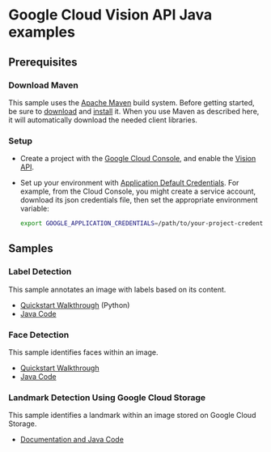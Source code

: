 # Google Cloud Vision API Java examples

## Prerequisites

### Download Maven

This sample uses the [Apache Maven][maven] build system. Before getting started, be
sure to [download][maven-download] and [install][maven-install] it. When you use
Maven as described here, it will automatically download the needed client
libraries.

[maven]: https://maven.apache.org
[maven-download]: https://maven.apache.org/download.cgi
[maven-install]: https://maven.apache.org/install.html

### Setup

* Create a project with the [Google Cloud Console][cloud-console], and enable
  the [Vision API][vision-api].
* Set up your environment with [Application Default Credentials][adc]. For
    example, from the Cloud Console, you might create a service account,
    download its json credentials file, then set the appropriate environment
    variable:

    ```bash
    export GOOGLE_APPLICATION_CREDENTIALS=/path/to/your-project-credentials.json
    ```

[cloud-console]: https://console.cloud.google.com
[vision-api]: https://console.cloud.google.com/apis/api/vision.googleapis.com/overview?project=_
[adc]: https://cloud.google.com/docs/authentication#developer_workflow

## Samples

### Label Detection

This sample annotates an image with labels based on its content.

- [Quickstart Walkthrough](https://cloud.google.com/vision/docs/label-tutorial) (Python)
- [Java Code](https://github.com/GoogleCloudPlatform/cloud-vision/tree/master/java/label/)

### Face Detection

This sample identifies faces within an image.

- [Quickstart Walkthrough](https://cloud.google.com/vision/docs/face-tutorial)
- [Java Code](https://github.com/GoogleCloudPlatform/cloud-vision/tree/master/java/face_detection/)

### Landmark Detection Using Google Cloud Storage

This sample identifies a landmark within an image stored on
Google Cloud Storage.

- [Documentation and Java Code](https://github.com/GoogleCloudPlatform/cloud-vision/tree/master/java/landmark_detection/)


